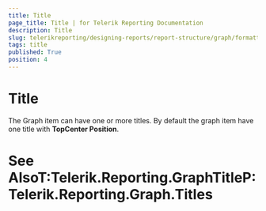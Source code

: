 ```yaml
---
title: Title
page_title: Title | for Telerik Reporting Documentation
description: Title
slug: telerikreporting/designing-reports/report-structure/graph/formatting-a-graph/title
tags: title
published: True
position: 4
---
```


# Title



The Graph item can have one or more titles. 
      	By default the graph item have one title with __TopCenter Position__.
      

# See AlsoT:Telerik.Reporting.GraphTitleP:Telerik.Reporting.Graph.Titles
